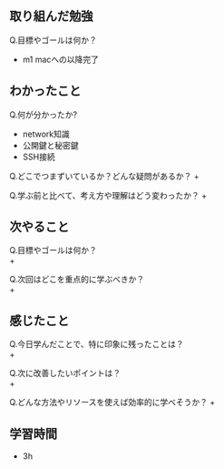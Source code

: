 
## 取り組んだ勉強
Q.目標やゴールは何か？  
+ m1 macへの以降完了


## わかったこと
Q.何が分かったか?  
+ network知識
+ 公開鍵と秘密鍵
+ SSH接続


Q.どこでつまずいているか？どんな疑問があるか？
+ 


Q.学ぶ前と比べて、考え方や理解はどう変わったか？
+ 


## 次やること
Q.目標やゴールは何か？  
+ 


Q.次回はどこを重点的に学ぶべきか？  
+ 


## 感じたこと
Q.今日学んだことで、特に印象に残ったことは？  
+ 


Q.次に改善したいポイントは？  
+ 

Q.どんな方法やリソースを使えば効率的に学べそうか？
+ 


## 学習時間
+ 3h
